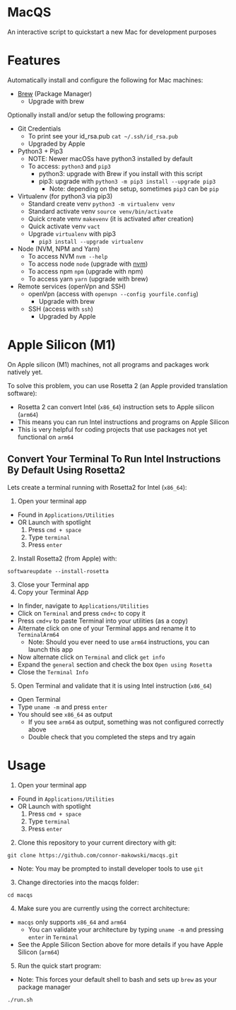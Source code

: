 # MacQS
An interactive script to quickstart a new Mac for development purposes


# Features

Automatically install and configure the following for Mac machines:

- [Brew](https://brew.sh/) (Package Manager)
  - Upgrade with brew

Optionally install and/or setup the following programs:

- Git Credentials
  - To print see your id_rsa.pub `cat ~/.ssh/id_rsa.pub`
  - Upgraded by Apple
- Python3 + Pip3
  - NOTE: Newer macOSs have python3 installed by default
  - To access: `python3` and `pip3`
    - python3: upgrade with Brew if you install with this script
    - pip3: upgrade with `python3 -m pip3 install --upgrade pip3`
      - Note: depending on the setup, sometimes `pip3` can be `pip`
- Virtualenv (for python3 via pip3)
  - Standard create venv `python3 -m virtualenv venv`
  - Standard activate venv `source venv/bin/activate`
  - Quick create venv `makevenv` (it is activated after creation)
  - Quick activate venv `vact`
  - Upgrade `virtualenv` with pip3
    - `pip3 install --upgrade virtualenv`
- Node (NVM, NPM and Yarn)
  - To access NVM `nvm --help`
  - To access node `node` (upgrade with [nvm](https://github.com/nvm-sh/nvm))
  - To access npm `npm` (upgrade with npm)
  - To access yarn `yarn` (upgrade with brew)
- Remote services (openVpn and SSH)
  - openVpn (access with `openvpn --config yourfile.config`)
    - Upgrade with brew
  - SSH (access with `ssh`)
    - Upgraded by Apple


# Apple Silicon (M1)

On Apple silicon (M1) machines, not all programs and packages work natively yet.

To solve this problem, you can use Rosetta 2 (an Apple provided translation software):

- Rosetta 2 can  convert Intel (`x86_64`) instruction sets to Apple silicon (`arm64`)
- This means you can run Intel instructions and programs on Apple Silicon
- This is very helpful for coding projects that use packages not yet functional on `arm64`


## Convert Your Terminal To Run Intel Instructions By Default Using Rosetta2
Lets create a terminal running with Rosetta2 for Intel (`x86_64`):

1. Open your terminal app
  - Found in `Applications/Utilities`
  - OR Launch with spotlight
    1. Press `cmd + space`
    2. Type `terminal`
    3. Press `enter`
2. Install Rosetta2 (from Apple) with:
  ```
  softwareupdate --install-rosetta
  ```
3. Close your Terminal app
4. Copy your Terminal App
  - In finder, navigate to `Applications/Utilities`
  - Click on `Terminal` and press `cmd+c` to copy it
  - Press `cmd+v` to paste Terminal into your utilities (as a copy)
  - Alternate click on one of your Terminal apps and rename it to `TerminalArm64`
    - Note: Should you ever need to use `arm64` instructions, you can launch this app
  - Now alternate click on `Terminal` and click `get info`
  - Expand the `general` section and check the box `Open using Rosetta`
  - Close the `Terminal Info`
5. Open Terminal and validate that it is using Intel instruction (`x86_64`)
  - Open Terminal
  - Type `uname -m` and press `enter`
  - You should see `x86_64` as output
    - If you see `arm64` as output, something was not configured correctly above
    - Double check that you completed the steps and try again


# Usage

1. Open your terminal app
  - Found in `Applications/Utilities`
  - OR Launch with spotlight
    1. Press `cmd + space`
    2. Type `terminal`
    3. Press `enter`

2. Clone this repository to your current directory with git:
  ```
  git clone https://github.com/connor-makowski/macqs.git
  ```
  - Note: You may be prompted to install developer tools to use `git`

3. Change directories into the macqs folder:
  ```
  cd macqs
  ```

4. Make sure you are currently using the correct architecture:
  - `macqs` only supports `x86_64` and `arm64`
    - You can validate your architecture by typing `uname -m` and pressing `enter` in `Terminal`
  - See the Apple Silicon Section above for more details if you have Apple Silicon (`arm64`)

5. Run the quick start program:
  - Note: This forces your default shell to bash and sets up `brew` as your package manager
  ```
  ./run.sh
  ```
